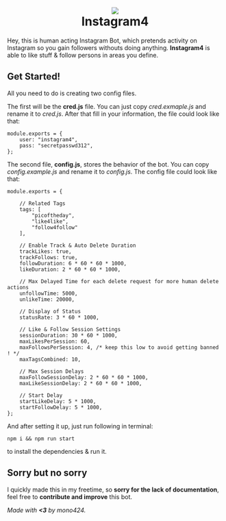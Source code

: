 <h1 align="center">
  <img src="https://thumb.ibb.co/h26Ypn/Webp_net_resizeimage.png"/><br>
  Instagram4
</h1>

Hey, this is human acting Instagram Bot, which pretends activity on Instagram so you gain followers withouts doing anything. **Instagram4** is able to like stuff & follow persons in areas you define.

## Get Started!

All you need to do is creating two config files.

The first will be the **cred.js** file. You can just copy *cred.exmaple.js* and rename it to *cred.js*. After that fill in your information, the file could look like that:

    module.exports = {
	    user: "instagram4",
	    pass: "secretpasswd312",
    };

The second file, **config.js**, stores the behavior of the bot. You can copy *config.example.js* and rename it to *config.js*. The config file could look like that:

    module.exports = {
	   
		// Related Tags
		tags: [ 
		    "picoftheday", 
		    "like4like", 
		    "follow4follow" 
		],

		// Enable Track & Auto Delete Duration 
		trackLikes: true, 
		trackFollows: true, 
		followDuration: 6 * 60 * 60 * 1000, 
		likeDuration: 2 * 60 * 60 * 1000, 

		// Max Delayed Time for each delete request for more human delete actions 
		unfollowTime: 5000, 
		unlikeTime: 20000, 
		
		// Display of Status 
		statusRate: 3 * 60 * 1000, 

		// Like & Follow Session Settings 
		sessionDuration: 30 * 60 * 1000, 
		maxLikesPerSession: 60, 
		maxFollowsPerSession: 4, /* keep this low to avoid getting banned ! */
		maxTagsCombined: 10, 

		// Max Session Delays 
		maxFollowSessionDelay: 2 * 60 * 60 * 1000, 
		maxLikeSessionDelay: 2 * 60 * 60 * 1000, 

		// Start Delay 
		startLikeDelay: 5 * 1000, 
		startFollowDelay: 5 * 1000,
	};
And after setting it up, just run following in terminal:

    npm i && npm run start
to install the dependencies & run it.

## Sorry but no sorry
I quickly made this in my freetime, so **sorry for the lack of documentation**, feel free to **contribute and improve** this bot.

*Made with **<3** by mono424.*
